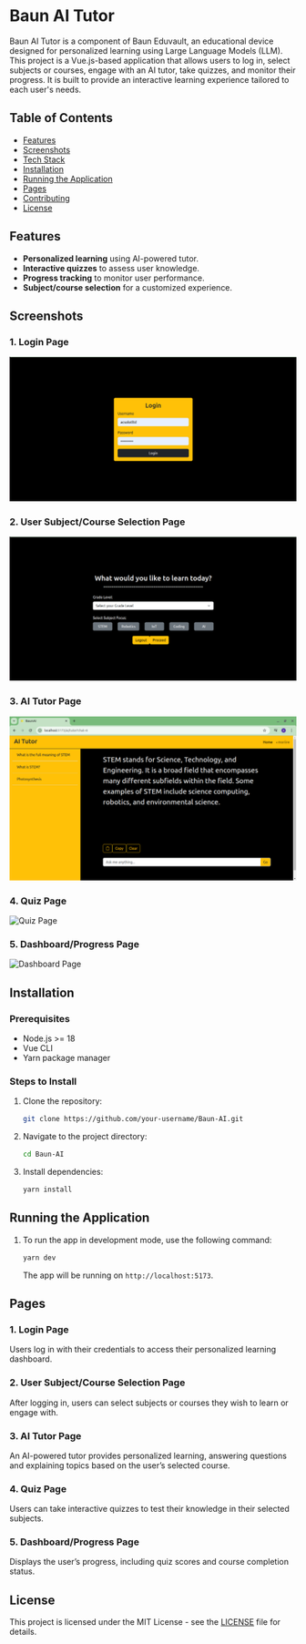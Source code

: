 # Baun AI Tutor

Baun AI Tutor is a component of Baun Eduvault, an educational device designed for personalized learning using Large Language Models (LLM). This project is a Vue.js-based application that allows users to log in, select subjects or courses, engage with an AI tutor, take quizzes, and monitor their progress. It is built to provide an interactive learning experience tailored to each user's needs.

## Table of Contents
- [Features](#features)
- [Screenshots](#screenshots)
- [Tech Stack](#tech-stack)
- [Installation](#installation)
- [Running the Application](#running-the-application)
- [Pages](#pages)
- [Contributing](#contributing)
- [License](#license)

## Features
- **Personalized learning** using AI-powered tutor.
- **Interactive quizzes** to assess user knowledge.
- **Progress tracking** to monitor user performance.
- **Subject/course selection** for a customized experience.

## Screenshots

### 1. Login Page
![Login Page](./pages/1.png)

### 2. User Subject/Course Selection Page
![Subject/Course Selection Page](./pages/2.png)

### 3. AI Tutor Page
![AI Tutor Page](./pages/3.png)

### 4. Quiz Page
![Quiz Page](./pages/4.png)

### 5. Dashboard/Progress Page
![Dashboard Page](./pages/5.png)

## Installation

### Prerequisites
- Node.js >= 18
- Vue CLI
- Yarn package manager

### Steps to Install

1. Clone the repository:

   ```bash
   git clone https://github.com/your-username/Baun-AI.git
   ```

2. Navigate to the project directory:

   ```bash
   cd Baun-AI
   ```

3. Install dependencies:

   ```bash
   yarn install
   ```

## Running the Application

1. To run the app in development mode, use the following command:

   ```bash
   yarn dev
   ```

   The app will be running on `http://localhost:5173`.

## Pages

### 1. Login Page
Users log in with their credentials to access their personalized learning dashboard.

### 2. User Subject/Course Selection Page
After logging in, users can select subjects or courses they wish to learn or engage with.

### 3. AI Tutor Page
An AI-powered tutor provides personalized learning, answering questions and explaining topics based on the user’s selected course.

### 4. Quiz Page
Users can take interactive quizzes to test their knowledge in their selected subjects.

### 5. Dashboard/Progress Page
Displays the user’s progress, including quiz scores and course completion status.

## License
This project is licensed under the MIT License - see the [LICENSE](LICENSE) file for details.